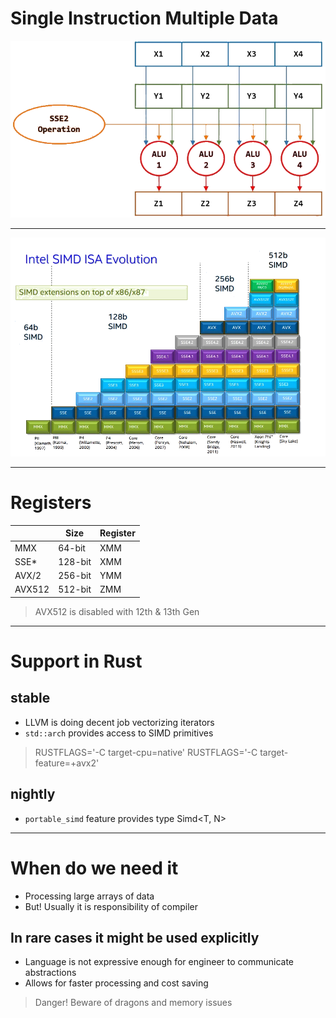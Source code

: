 # Single Instruction Multiple Data

![SIMD operation example](img/sseop.png)

---

![SIMD progression](img/hist.png)

---

# Registers

|          | Size | Register |
|----------|------------|---------|
| MMX      | 64-bit    | XMM     |
| SSE*     | 128-bit   | XMM     |
| AVX/2    | 256-bit   | YMM     |
| AVX512   | 512-bit   | ZMM     |

> AVX512 is disabled with 12th & 13th Gen

---

# Support in Rust

## stable

- LLVM is doing decent job vectorizing iterators
- `std::arch` provides access to SIMD primitives

>  RUSTFLAGS='-C target-cpu=native'
>  RUSTFLAGS='-C target-feature=+avx2'

## nightly

- `portable_simd` feature provides type Simd<T, N>

---

# When do we need it

- Processing large arrays of data
- But! Usually it is responsibility of compiler

## In rare cases it might be used explicitly

- Language is not expressive enough for engineer to communicate abstractions
- Allows for faster processing and cost saving

> Danger! Beware of dragons and memory issues
